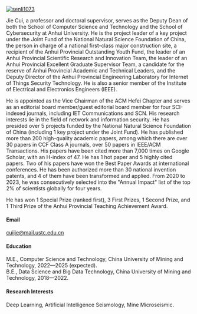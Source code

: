 

[![senli1073](https://img.shields.io/badge/senli1073-github-blue?logo=github)](https://github.com/senli1073)

Jie Cui, a professor and doctoral supervisor, serves as the Deputy Dean of both the School of Computer Science and Technology and the School of Cybersecurity at Anhui University. He is the project leader of a key project under the Joint Fund of the National Natural Science Foundation of China, the person in charge of a national first-class major construction site, a recipient of the Anhui Provincial Outstanding Youth Fund, the leader of an Anhui Provincial Scientific Research and Innovation Team, the leader of an Anhui Provincial Excellent Graduate Supervisor Team, a candidate for the reserve of Anhui Provincial Academic and Technical Leaders, and the Deputy Director of the Anhui Provincial Engineering Laboratory for Internet of Things Security Technology. He is also a senior member of the Institute of Electrical and Electronics Engineers (IEEE).

He is appointed as the Vice Chairman of the ACM Hefei Chapter and serves as an editorial board member/guest editorial board member for four SCI-indexed journals, including IET Communications and SCN. His research interests lie in the field of network and information security. He has presided over 5 projects funded by the National Natural Science Foundation of China (including 1 key project under the Joint Fund). He has published more than 200 high-quality academic papers, among which there are over 30 papers in CCF Class A journals, over 50 papers in IEEE/ACM Transactions. His papers have been cited more than 7,000 times on Google Scholar, with an H-index of 47. He has 1 hot paper and 5 highly cited papers. Two of his papers have won the Best Paper Awards at international conferences. He has been authorized more than 30 national invention patents, and 4 of them have been transformed and applied. From 2020 to 2023, he was consecutively selected into the "Annual Impact" list of the top 2% of scientists globally for four years.

He has won 1 Special Prize (ranked first), 3 First Prizes, 1 Second Prize, and 1 Third Prize of the Anhui Provincial Teaching Achievement Award.  

#### Email
cuijie@mail.ustc.edu.cn

#### Education
M.E., Computer Science and Technology, China University of Mining and Technology, 2022—2025 (expected).\
B.E., Data Science and Big Data Technology, China University of Mining and Technology, 2018—2022.

#### Research Interests
Deep Learning, Artificial Intelligence Seismology, Mine Microseismic.

